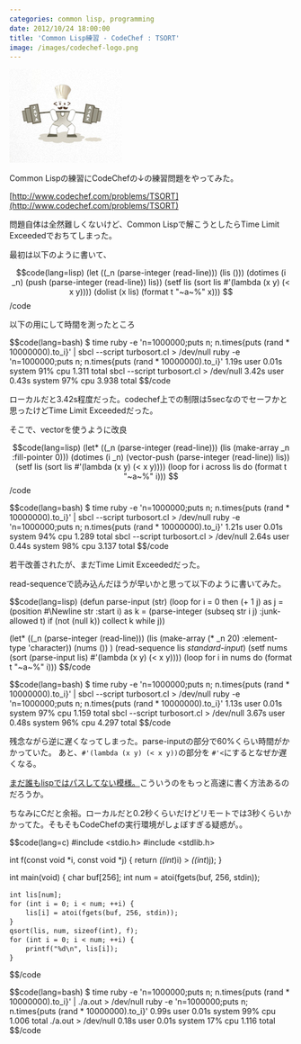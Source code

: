 ```yaml
---
categories: common lisp, programming
date: 2012/10/24 18:00:00
title: 'Common Lisp練習 - CodeChef : TSORT'
image: /images/codechef-logo.png
---
```


![codechef](/images/codechef-logo.png)

Common Lispの練習にCodeChefの↓の練習問題をやってみた。

[http://www.codechef.com/problems/TSORT](http://www.codechef.com/problems/TSORT)


問題自体は全然難しくないけど、Common Lispで解こうとしたらTime Limit Exceededでおちてしまった。

最初は以下のように書いて、

$$code(lang=lisp)
(let ((_n (parse-integer (read-line)))
      (lis ()))
  (dotimes (i _n)
    (push (parse-integer (read-line)) lis))
  (setf lis (sort lis #'(lambda (x y) (< x y))))
  (dolist (x lis) (format t "~a~%" x)))
$$/code

以下の用にして時間を測ったところ

$$code(lang=bash)
$ time ruby -e 'n=1000000;puts n; n.times{puts (rand * 10000000).to_i}' | sbcl --script turbosort.cl > /dev/null
ruby -e 'n=1000000;puts n; n.times{puts (rand * 10000000).to_i}'  1.19s user 0.01s system 91% cpu 1.311 total
sbcl --script turbosort.cl > /dev/null  3.42s user 0.43s system 97% cpu 3.938 total
$$/code

ローカルだと3.42s程度だった。codechef上での制限は5secなのでセーフかと思ったけどTime Limit Exceededだった。

そこで、vectorを使うように改良

$$code(lang=lisp)
(let* ((_n (parse-integer (read-line)))
       (lis (make-array _n :fill-pointer 0)))
  (dotimes (i _n)
    (vector-push (parse-integer (read-line)) lis))
  (setf lis (sort lis #'(lambda (x y) (< x y))))
  (loop for i across lis do (format t "~a~%" i)))
$$/code

$$code(lang=bash)
$ time ruby -e 'n=1000000;puts n; n.times{puts (rand * 10000000).to_i}' | sbcl --script turbosort.cl > /dev/null
ruby -e 'n=1000000;puts n; n.times{puts (rand * 10000000).to_i}'  1.21s user 0.01s system 94% cpu 1.289 total
sbcl --script turbosort.cl > /dev/null  2.64s user 0.44s system 98% cpu 3.137 total
$$/code

若干改善されたが、まだTime Limit Exceededだった。

read-sequenceで読み込んだほうが早いかと思って以下のように書いてみた。

$$code(lang=lisp)
(defun parse-input (str)
  (loop
     for i = 0 then (+ 1 j)
     as j = (position #\Newline str :start i)
     as k = (parse-integer (subseq str i j) :junk-allowed t)
     if (not (null k))
     collect k
     while j))

(let* ((_n (parse-integer (read-line)))
       (lis (make-array (* _n 20) :element-type 'character))
       (nums ())
       )
  (read-sequence lis *standard-input*)
  (setf nums (sort (parse-input lis) #'(lambda (x y) (< x y))))
  (loop for i in nums do (format t "~a~%" i)))
$$/code


$$code(lang=bash)
$ time ruby -e 'n=1000000;puts n; n.times{puts (rand * 10000000).to_i}' | sbcl --script turbosort.cl > /dev/null
ruby -e 'n=1000000;puts n; n.times{puts (rand * 10000000).to_i}'  1.13s user 0.01s system 97% cpu 1.159 total
sbcl --script turbosort.cl > /dev/null  3.67s user 0.48s system 96% cpu 4.297 total
$$/code

残念ながら逆に遅くなってしまった。parse-inputの部分で60%くらい時間がかかっていた。
あと、```#'(lambda (x y) (< x y))```の部分を ```#'<```にするとなぜか遅くなる。

[まだ誰もlispではパスしてない模様。](http://www.codechef.com/status/TSORT?language=31&status=All&handle=&sort_by=All&sorting_order=asc&Submit=GO)こういうのをもっと高速に書く方法あるのだろうか。


ちなみにCだと余裕。ローカルだと0.2秒くらいだけどリモートでは3秒くらいかかってた。そもそもCodeChefの実行環境がしょぼすぎる疑惑が。。

$$code(lang=c)
#include <stdio.h>
#include <stdlib.h>

int f(const void *i, const void *j) {
    return *((int*)i) > *((int*)j);
}

int main(void) {
    char buf[256];
    int num = atoi(fgets(buf, 256, stdin));

    int lis[num];
    for (int i = 0; i < num; ++i) {
        lis[i] = atoi(fgets(buf, 256, stdin));
    }
    qsort(lis, num, sizeof(int), f);
    for (int i = 0; i < num; ++i) {
        printf("%d\n", lis[i]);
    }

$$/code


$$code(lang=bash)
$ time ruby -e 'n=1000000;puts n; n.times{puts (rand * 10000000).to_i}' | ./a.out > /dev/null
ruby -e 'n=1000000;puts n; n.times{puts (rand * 10000000).to_i}'  0.99s user 0.01s system 99% cpu 1.006 total
./a.out > /dev/null  0.18s user 0.01s system 17% cpu 1.116 total
$$/code
